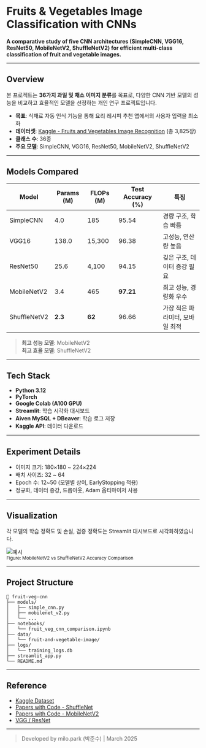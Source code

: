 # Fruits & Vegetables Image Classification with CNNs

**A comparative study of five CNN architectures (SimpleCNN, VGG16, ResNet50, MobileNetV2, ShuffleNetV2) for efficient multi-class classification of fruit and vegetable images.**

---

## Overview

본 프로젝트는 **36가지 과일 및 채소 이미지 분류**를 목표로, 다양한 CNN 기반 모델의 성능을 비교하고 효율적인 모델을 선정하는 개인 연구 프로젝트입니다. 

- **목표**: 식재료 자동 인식 기능을 통해 요리 레시피 추천 앱에서의 사용자 입력을 최소화
- **데이터셋**: [Kaggle - Fruits and Vegetables Image Recognition](https://www.kaggle.com/datasets/kritikseth/fruit-and-vegetable-image-recognition) (총 3,825장)
- **클래스 수**: 36종
- **주요 모델**: SimpleCNN, VGG16, ResNet50, MobileNetV2, ShuffleNetV2

---

## Models Compared

| Model           | Params (M) | FLOPs (M) | Test Accuracy (%) | 특징 |
|----------------|------------|-----------|--------------------|------|
| SimpleCNN       | 4.0        | 185       | 95.54              | 경량 구조, 학습 빠름 |
| VGG16           | 138.0      | 15,300    | 96.38              | 고성능, 연산량 높음 |
| ResNet50        | 25.6       | 4,100     | 94.15              | 깊은 구조, 데이터 증강 필요 |
| MobileNetV2     | 3.4        | 465       | **97.21**          | 최고 성능, 경량화 우수 |
| ShuffleNetV2    | **2.3**    | **62**    | 96.66              | 가장 적은 파라미터, 모바일 최적 |

>  **최고 성능 모델**: MobileNetV2  
>  **최고 효율 모델**: ShuffleNetV2

---

##  Tech Stack

- **Python 3.12**
- **PyTorch**
- **Google Colab (A100 GPU)**
- **Streamlit**: 학습 시각화 대시보드
- **Aiven MySQL + DBeaver**: 학습 로그 저장
- **Kaggle API**: 데이터 다운로드

---

##  Experiment Details

- 이미지 크기: 180×180 ~ 224×224
- 배치 사이즈: 32 ~ 64
- Epoch 수: 12~50 (모델별 상이, EarlyStopping 적용)
- 정규화, 데이터 증강, 드롭아웃, Adam 옵티마이저 사용

---

##  Visualization

각 모델의 학습 정확도 및 손실, 검증 정확도는 Streamlit 대시보드로 시각화하였습니다.

![예시](/images/mobile_vs_shuffle.png)  
<sub>Figure: MobileNetV2 vs ShuffleNetV2 Accuracy Comparison</sub>

---

##  Project Structure

```
📁 fruit-veg-cnn
├── models/
│   ├── simple_cnn.py
│   ├── mobilenet_v2.py
│   └── ...
├── notebooks/
│   └── fruit_veg_cnn_comparison.ipynb
├── data/
│   └── fruit-and-vegetable-image/
├── logs/
│   └── training_logs.db
├── streamlit_app.py
└── README.md
```

---

##  Reference

- [Kaggle Dataset](https://www.kaggle.com/datasets/kritikseth/fruit-and-vegetable-image-recognition)
- [Papers with Code - ShuffleNet](https://paperswithcode.com/method/shufflenet)
- [Papers with Code - MobileNetV2](https://paperswithcode.com/method/mobilenetv2)
- [VGG / ResNet](https://paperswithcode.com/method/resnet)

---

>  Developed by milo.park (박준수) | March 2025

